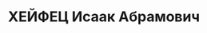 ---
title: ХЕЙФЕЦ Исаак Абрамович
description: 'Род. в 1896, член ВКП(б) с 1919. Полковник, начальник ПВО Харьковского
  ВО

  Арестован 28.09.1937. Приговор: ВК ВС СССР, 09.12.1937 – ВМН. Расстрелян 1937'
---